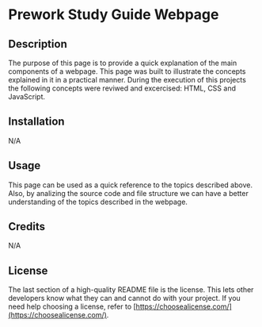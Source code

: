 # Prework Study Guide Webpage

## Description
The purpose of this page is to provide a quick explanation of the main components of a webpage. This page was built to illustrate the concepts explained in it in a practical manner. During the execution of this projects the following concepts were reviwed and excercised: HTML, CSS and JavaScript. 


## Installation
N/A

## Usage
This page can be used as a quick reference to the topics described above. Also, by analizing the source code and file structure we can have a better understanding of the topics described in the webpage. 

## Credits

N/A

## License

The last section of a high-quality README file is the license. This lets other developers know what they can and cannot do with your project. If you need help choosing a license, refer to [https://choosealicense.com/](https://choosealicense.com/).
